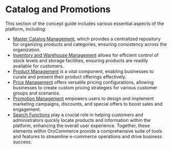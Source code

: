 <a id="concept-guides-catalog"></a>

# Catalog and Promotions

This section of the concept guide includes various essential aspects of the platform, including:

* [Master Catalog Management](master-catalog/index.md#concept-guide-master-catalog), which provides a centralized repository for organizing products and categories, ensuring consistency across the organization.
* [Inventory and Warehouse Management](inventory/index.md#concept-guide-inventory) allows for efficient control of stock levels and storage facilities, ensuring products are readily available for customers.
* [Product Management](product-management/index.md#concept-guides-product-management) is a vital component, enabling businesses to curate and present their product offerings effectively.
* [Price Management](pricing/index.md#user-guide-pricing) offers versatile pricing configurations, allowing businesses to create custom pricing strategies for various customer groups and scenarios.
* [Promotion Management](promotions/index.md#concept-guides-promotion-management) empowers users to design and implement marketing campaigns, discounts, and special offers to boost sales and engagement.
* [Search Functions](search/index.md#user-guide-getting-started-search) play a crucial role in helping customers and administrators quickly locate products and information within the platform, enhancing the overall user experience. Together, these elements within OroCommerce provide a comprehensive suite of tools and features to streamline e-commerce operations and drive business success.
